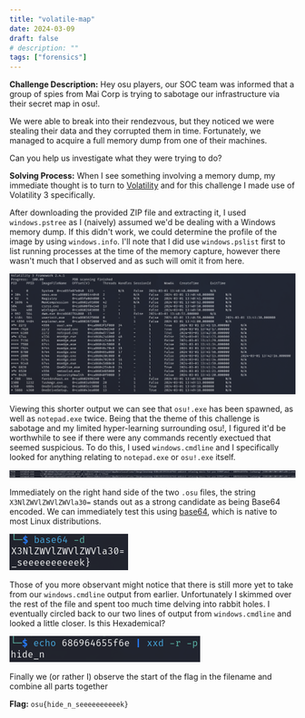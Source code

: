```yaml
---
title: "volatile-map"
date: 2024-03-09
draft: false
# description: ""
tags: ["forensics"]
---
```


**Challenge Description:** Hey osu players, our SOC team was informed that a group of spies from Mai Corp is trying to sabotage our infrastructure via their secret map in osu!.

We were able to break into their rendezvous, but they noticed we were stealing their data and they corrupted them in time. Fortunately, we managed to acquire a full memory dump from one of their machines.

Can you help us investigate what they were trying to do?

**Solving Process:** When I see something involving a memory dump, my immediate thought is to turn to [Volatility](https://volatilityfoundation.org/) and for this challenge I made use of Volatility 3 specifically.

After downloading the provided ZIP file and extracting it, I used `windows.pstree` as I (naively) assumed we'd be dealing with a Windows memory dump. If this didn't work, we could determine the profile of the image by using `windows.info`.  I'll note that I did use `windows.pslist` first to list running processes at the time of the memory capture, however there wasn't much that I observed and as such will omit it from here.

![output of windows.pstree, showing some PID to investigate](./Assets/osu_24_windows.pstree_output.png)

Viewing this shorter output we can see that `osu!.exe` has been spawned, as well as `notepad.exe` twice. Being that the theme of this challenge is sabotage and my limited hyper-learning surrounding osu!, I figured it'd be worthwhile to see if there were any commands recently exectued that seemed suspicious. To do this, I used `windows.cmdline` and I specifically looked for anything relating to `notepad.exe` or `osu!.exe` itself.

![screenshot output of windows.cmdline showing two lines of interest](./Assets/osu_24_windows.cmdline_output.png)

Immediately on the right hand side of the two `.osu` files, the string `X3NlZWVlZWVlZWVla30=` stands out as a strong candidate as being Base64 encoded. We can immediately test this using [base64](https://linux.die.net/man/1/base64), which is native to most Linux distributions.

![output of base64 command](./Assets/osu_24_base64_output.png) 

Those of you more observant might notice that there is still more yet to take from our `windows.cmdline` output from earlier. Unfortunately I skimmed over the rest of the file and spent too much time delving into rabbit holes. I eventually circled back to our two lines of output from `windows.cmdline` and looked a little closer. Is this Hexademical?

![output of xxd](./Assets/osu_24_xxd_output.png) 

Finally we (or rather I) observe the start of the flag in the filename and combine all parts together

**Flag:** `osu{hide_n_seeeeeeeeeek}`